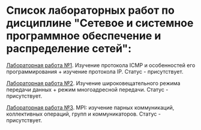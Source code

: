 # Список лабораторных работ по дисциплине "Сетевое и системное программное обеспечение и распределение сетей":

[Лабораторная работа №1](https://github.com/oooNAKooo/BSUIR/tree/main/7%20sem/SSPOiRS/lab_1). Изучение протокола ICMP и особенностей его программирования + изучение протокола IP. Статус - присутствует.

[Лабораторная работа №2](https://github.com/oooNAKooo/BSUIR/tree/main/7%20sem/SSPOiRS/lab_2). Изучение широковещательного режима передачи данных + режим многоадресной передачи. Статус - присутствует.

[Лабораторная работа №3](https://github.com/oooNAKooo/BSUIR/tree/main/7%20sem/SSPOiRS/lab_3). MPI: изучение парных коммуникаций, коллективных операций, групп и коммуникаторов. Статус - присутствует.
